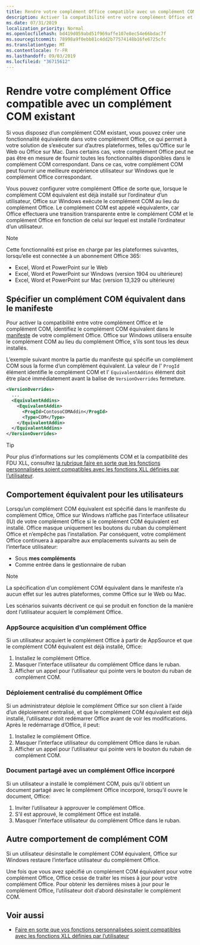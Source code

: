 ```yaml
---
title: Rendre votre complément Office compatible avec un complément COM existant
description: Activer la compatibilité entre votre complément Office et un complément COM équivalent
ms.date: 07/31/2019
localization_priority: Normal
ms.openlocfilehash: bd419d059abd51f969affe107e8ec54e66bdac7f
ms.sourcegitcommit: 78998a9f0ebb81c4dd2b77574148b16fe6725cfc
ms.translationtype: MT
ms.contentlocale: fr-FR
ms.lasthandoff: 09/03/2019
ms.locfileid: "36715612"
---
```

# <a name="make-your-office-add-in-compatible-with-an-existing-com-add-in"></a>Rendre votre complément Office compatible avec un complément COM existant

Si vous disposez d’un complément COM existant, vous pouvez créer une fonctionnalité équivalente dans votre complément Office, ce qui permet à votre solution de s’exécuter sur d’autres plateformes, telles qu’Office sur le Web ou Office sur Mac. Dans certains cas, votre complément Office peut ne pas être en mesure de fournir toutes les fonctionnalités disponibles dans le complément COM correspondant. Dans ce cas, votre complément COM peut fournir une meilleure expérience utilisateur sur Windows que le complément Office correspondant.

Vous pouvez configurer votre complément Office de sorte que, lorsque le complément COM équivalent est déjà installé sur l’ordinateur d’un utilisateur, Office sur Windows exécute le complément COM au lieu du complément Office. Le complément COM est appelé «équivalent», car Office effectuera une transition transparente entre le complément COM et le complément Office en fonction de celui sur lequel est installé l’ordinateur d’un utilisateur.

> [!NOTE]
> Cette fonctionnalité est prise en charge par les plateformes suivantes, lorsqu’elle est connectée à un abonnement Office 365:
> - Excel, Word et PowerPoint sur le Web
> - Excel, Word et PowerPoint sur Windows (version 1904 ou ultérieure)
> - Excel, Word et PowerPoint sur Mac (version 13,329 ou ultérieure)

## <a name="specify-an-equivalent-com-add-in-in-the-manifest"></a>Spécifier un complément COM équivalent dans le manifeste

Pour activer la compatibilité entre votre complément Office et le complément COM, identifiez le complément COM équivalent dans le [manifeste](add-in-manifests.md) de votre complément Office. Office sur Windows utilisera ensuite le complément COM au lieu du complément Office, s’ils sont tous les deux installés.

L’exemple suivant montre la partie du manifeste qui spécifie un complément COM sous la forme d’un complément équivalent. La valeur de l' `ProgId` élément identifie le complément COM et l' `EquivalentAddins` élément doit être placé immédiatement avant la balise de `VersionOverrides` fermeture.

```xml
<VersionOverrides>
  ...
  <EquivalentAddins>
    <EquivalentAddin>
      <ProgId>ContosoCOMAddin</ProgId>
      <Type>COM</Type>
    </EquivalentAddin>
  </EquivalentAddins>
</VersionOverrides>
```

> [!TIP]
> Pour plus d’informations sur les compléments COM et la compatibilité des FDU XLL, consultez [la rubrique faire en sorte que les fonctions personnalisées soient compatibles avec les fonctions XLL définies par l’utilisateur](../excel/make-custom-functions-compatible-with-xll-udf.md).

## <a name="equivalent-behavior-for-users"></a>Comportement équivalent pour les utilisateurs

Lorsqu’un complément COM équivalent est spécifié dans le manifeste du complément Office, Office sur Windows n’affiche pas l’interface utilisateur (IU) de votre complément Office si le complément COM équivalent est installé. Office masque uniquement les boutons du ruban du complément Office et n’empêche pas l’installation. Par conséquent, votre complément Office continuera à apparaître aux emplacements suivants au sein de l’interface utilisateur:

- Sous **mes compléments**
- Comme entrée dans le gestionnaire de ruban

> [!NOTE]
> La spécification d’un complément COM équivalent dans le manifeste n’a aucun effet sur les autres plateformes, comme Office sur le Web ou Mac.

Les scénarios suivants décrivent ce qui se produit en fonction de la manière dont l’utilisateur acquiert le complément Office.

### <a name="appsource-acquisition-of-an-office-add-in"></a>AppSource acquisition d’un complément Office

Si un utilisateur acquiert le complément Office à partir de AppSource et que le complément COM équivalent est déjà installé, Office:

1. Installez le complément Office.
2. Masquer l’interface utilisateur du complément Office dans le ruban.
3. Afficher un appel pour l’utilisateur qui pointe vers le bouton du ruban de complément COM.

### <a name="centralized-deployment-of-office-add-in"></a>Déploiement centralisé du complément Office

Si un administrateur déploie le complément Office sur son client à l’aide d’un déploiement centralisé, et que le complément COM équivalent est déjà installé, l’utilisateur doit redémarrer Office avant de voir les modifications. Après le redémarrage d’Office, il peut:

1. Installez le complément Office.
2. Masquer l’interface utilisateur du complément Office dans le ruban.
3. Afficher un appel pour l’utilisateur qui pointe vers le bouton du ruban de complément COM.

### <a name="document-shared-with-embedded-office-add-in"></a>Document partagé avec un complément Office incorporé

Si un utilisateur a installé le complément COM, puis qu’il obtient un document partagé avec le complément Office incorporé, lorsqu’il ouvre le document, Office:

1. Inviter l’utilisateur à approuver le complément Office.
2. S’il est approuvé, le complément Office est installé.
3. Masquer l’interface utilisateur du complément Office dans le ruban.

## <a name="other-com-add-in-behavior"></a>Autre comportement de complément COM

Si un utilisateur désinstalle le complément COM équivalent, Office sur Windows restaure l’interface utilisateur du complément Office.

Une fois que vous avez spécifié un complément COM équivalent pour votre complément Office, Office cesse de traiter les mises à jour pour votre complément Office. Pour obtenir les dernières mises à jour pour le complément Office, l’utilisateur doit d’abord désinstaller le complément COM.

## <a name="see-also"></a>Voir aussi

- [Faire en sorte que vos fonctions personnalisées soient compatibles avec les fonctions XLL définies par l’utilisateur](../excel/make-custom-functions-compatible-with-xll-udf.md)
